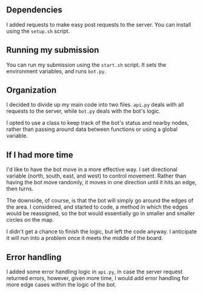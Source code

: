 ## Dependencies

I added requests to make easy post requests to the server. You can install
using the `setup.sh` script.

## Running my submission

You can run my submission using the `start.sh` script. It sets the environment
variables, and runs `bot.py`.

## Organization

I decided to divide up my main code into two files. `api.py` deals with all
requests to the server, while `bot.py` deals with the bot's logic.

I opted to use a class to keep track of the bot's status and nearby nodes,
rather than passing around data between functions or using a global variable.

## If I had more time

I'd like to have the bot move in a more effective way. I set directional
variable (north, south, east, and west) to control movement. Rather than having
the bot move randomly, it moves in one direction until it hits an edge, then
turns.

The downside, of course, is that the bot will simply go around the edges of the
area. I considered, and started to code, a method in which the edges would be
reassigned, so the bot would essentially go in smaller and smaller circles on
the map.

I didn't get a chance to finish the logic, but left the code anyway.
I anticipate it will run into a problem once it meets the middle of the board. 

## Error handling

I added some error handling logic in `api.py`, in case the server request
returned errors, however, given more time, I would add error handling for more
edge cases within the logic of the bot.

